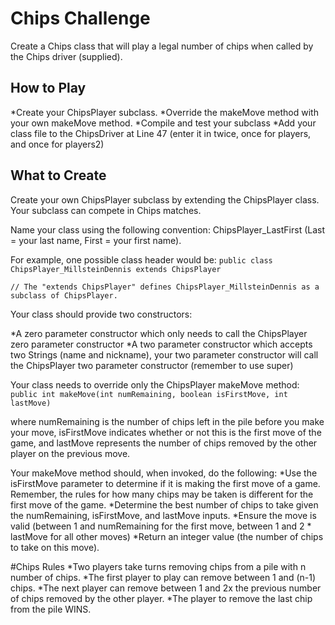 # Chips Challenge
Create a Chips class that will play a legal number of chips when called by the Chips driver (supplied).
## How to Play
*Create your ChipsPlayer subclass.
*Override the makeMove method with your own makeMove method.
*Compile and test your subclass
*Add your class file to the ChipsDriver at Line 47 (enter it in twice, once for players, and once for players2)

## What to Create
Create your own ChipsPlayer subclass by extending the ChipsPlayer class. Your subclass can compete in Chips matches.

Name your class using the following convention: ChipsPlayer_LastFirst (Last = your last name, First = your first name).

For example, one possible class header would be:
`public class ChipsPlayer_MillsteinDennis extends ChipsPlayer`

`// The "extends ChipsPlayer" defines ChipsPlayer_MillsteinDennis as a subclass of ChipsPlayer.`

Your class should provide two constructors:

*A zero parameter constructor which only needs to call the ChipsPlayer zero parameter constructor
*A two parameter constructor which accepts two Strings (name and nickname), your two parameter constructor will call the ChipsPlayer two parameter constructor (remember to use super)

Your class needs to override only the ChipsPlayer makeMove method:
`public int makeMove(int numRemaining, boolean isFirstMove, int lastMove)`

where numRemaining is the number of chips left in the pile before you make your move, isFirstMove indicates whether or not this is the first move of the game, and lastMove represents the number of chips removed by the other player on the previous move.

Your makeMove method should, when invoked, do the following:
*Use the isFirstMove parameter to determine if it is making the first move of a game. Remember, the rules for how many chips may be taken is different for the first move of the game. 
*Determine the best number of chips to take given the numRemaining, isFirstMove, and lastMove inputs.
*Ensure the move is valid (between 1 and numRemaining for the first move, between 1 and 2 * lastMove for all other moves)
*Return an integer value (the number of chips to take on this move).

#Chips Rules
*Two players take turns removing chips from a pile with n number of chips.
*The first player to play can remove between 1 and (n-1) chips.
*The next player can remove between 1 and 2x the previous number of chips removed by the other player.
*The player to remove the last chip from the pile WINS.
